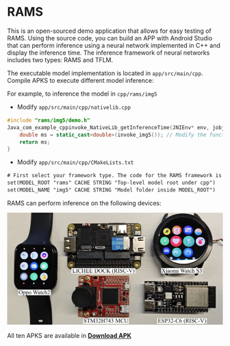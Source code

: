 # RAMS

This is an open-sourced demo application that allows for easy testing of RAMS. Using the source code, you can build an APP with Android Studio that can perform inference using a neural network implemented in C++ and display the inference time. The inference framework of neural networks includes two types: RAMS and TFLM.

The executable model implementation is located in `app/src/main/cpp`. Compile APKS to execute different model inference:

For example, to inference the model in `cpp/rams/img5`

*   Modify `app/src/main/cpp/nativelib.cpp`
```C++
#include "rams/img5/demo.h"
Java_com_example_cppinvoke_NativeLib_getInferenceTime(JNIEnv* env, jobject /* this */) {
    double ms = static_cast<double>(invoke_img5()); // Modify the function name
    return ms;
}
```

*   Modify `app/src/main/cpp/CMakeLists.txt`
```txt
# First select your framework type. The code for the RAMS framework is located in the upper section
set(MODEL_ROOT "rams" CACHE STRING "Top-level model root under cpp")
set(MODEL_NAME "img5" CACHE STRING "Model folder inside MODEL_ROOT")
```

RAMS can perform inference on the following devices:

![device](assets/device.png)

All ten APKS are available in **[Download APK](apks_10)**
